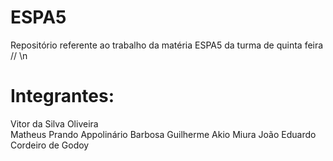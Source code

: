 # ESPA5
Repositório referente ao trabalho da matéria ESPA5 da turma de quinta feira
//
\n
# Integrantes:
Vitor da Silva Oliveira  
Matheus Prando Appolinário Barbosa
Guilherme Akio Miura
João Eduardo Cordeiro de Godoy
